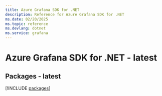 ```yaml
---
title: Azure Grafana SDK for .NET
description: Reference for Azure Grafana SDK for .NET
ms.date: 02/20/2025
ms.topic: reference
ms.devlang: dotnet
ms.service: grafana
---
```

# Azure Grafana SDK for .NET - latest
## Packages - latest
[!INCLUDE [packages](grafana-index.md)]